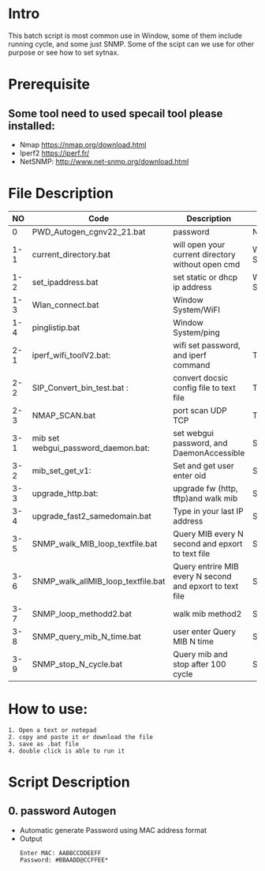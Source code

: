 # Intro
This batch script is most common use in Window, some of them include running cycle, and some just SNMP.
Some of the scipt can we use for other purpose or see how to set sytnax. 
# Prerequisite
## Some tool need to used specail tool please installed: 
* Nmap https://nmap.org/download.html
* Iperf2 https://iperf.fr/
* NetSNMP: http://www.net-snmp.org/download.html

# File Description
|NO | Code         | Description |Type |
| ------  | ------        | ------ |  ------ |
|0|PWD_Autogen_cgnv22_21.bat|password|NA|
|1-1|current_directory.bat| will open your current directory without open cmd|Window System/IP|
|1-2|set_ipaddress.bat|set static or dhcp ip address|Window System|
|1-3|Wlan_connect.bat|Window System/WiFI|
|1-4|pinglistip.bat|Window System/ping|
|2-1|iperf_wifi_toolV2.bat:| wifi set password, and iperf command   |Tool/iperf|
|2-2|SIP_Convert_bin_test.bat : |convert docsic config file to text file |Tool/Excentis|
|2-3|NMAP_SCAN.bat|port scan UDP TCP|Tool/Nmap|
|3-1|mib set webgui_password_daemon.bat:| set webgui password, and DaemonAccessible|SNMP|
|3-2|mib_set_get_v1:| Set and get user enter oid|SNMP|
|3-3|upgrade_http.bat:| upgrade fw (http, tftp)and walk  mib |SNMP/upgrade|
|3-4|upgrade_fast2_samedomain.bat |Type in your last IP address|SNMP/upgrade|
|3-5|SNMP_walk_MIB_loop_textfile.bat| Query MIB every N second and epxort to text file|SNMP/Loop|
|3-6|SNMP_walk_allMIB_loop_textfile.bat| Query entrire MIB every N second and epxort to text file|SNMP/Loop|
|3-7|SNMP_loop_methodd2.bat| walk mib method2|SNMP/Loop|
|3-8|SNMP_query_mib_N_time.bat|user enter Query MIB N time |SNMP/Loop|
|3-9|SNMP_stop_N_cycle.bat|Query mib and stop after 100 cycle|SNMP/Loop|

# How to use: 
```
1. Open a text or notepad
2. copy and paste it or download the file
3. save as .bat file
4. double click is able to run it
```
# Script Description
## 0. password Autogen
* Automatic generate Password using MAC address format 
* Output
    ```
	Enter MAC: AABBCCDDEEFF
	Password: #BBAADD@CCFFEE*
	 ```

